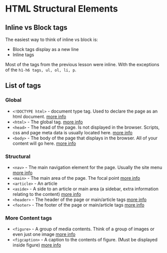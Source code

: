# HTML Structural Elements

## Inline vs Block tags

The easiest way to think of inline vs block is:

* Block tags display as a new line
* Inline tags

Most of the tags from the previous lesson were inline. With the exceptions of the `h1-h6 tags, ul, ol, li, p`.

## List of tags

### Global
* `<!DOCTYPE html>` - document type tag. Used to declare the page as an html document. [more info](http://www.quackit.com/html_5/tags/html_doctype_tag.cfm)
* `<html>` - The global tag. [more info](http://www.quackit.com/html_5/tags/html_html_tag.cfm)
* `<head>` - The head of the page. Is not displayed in the browser. Scripts, css and page meta data is usually located here. [more info](http://www.quackit.com/html_5/tags/html_head_tag.cfm)
* `<body>` - The body of the page that displays in the browser. All of your content will go here. [more info](http://www.quackit.com/html_5/tags/html_body_tag.cfm)

### Structural

* `<nav>` - The main navigation element for the page. Usually the site menu [more info](http://www.quackit.com/html_5/tags/html_nav_tag.cfm)
* `<main>` - The main area of the page. The focal point [more info](http://www.quackit.com/html_5/tags/html_main_tag.cfm)
* `<article>` - An article
* `<aside>` - A side to an article or main area (a sidebar, extra information relating to the content) [more info](http://www.quackit.com/html_5/tags/html_aside_tag.cfm)
* `<header>` - The header of the page or main/article tags [more info](http://www.quackit.com/html_5/tags/html_header_tag.cfm)
* `<footer>` - The footer of the page or main/article tags [more info](http://www.quackit.com/html_5/tags/html_footer_tag.cfm)

### More Content tags

* `<figure>` - A group of media contents. Think of a group of images or even just one image [more info](http://www.quackit.com/html_5/tags/html_figure_tag.cfm)
* `<figcaption>` - A caption to the contents of figure. (Must be displayed inside figure) [more info](http://www.quackit.com/html_5/tags/html_figcaption_tag.cfm)

